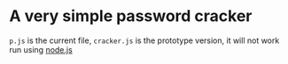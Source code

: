 # A very simple password cracker

`p.js` is the current file, `cracker.js` is the prototype version, it will not work
run using [node.js](https://nodejs.org)
